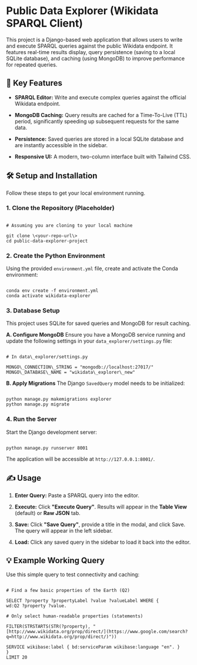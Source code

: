 # Public Data Explorer (Wikidata SPARQL Client)

This project is a Django-based web application that allows users to write and execute SPARQL queries against the public Wikidata endpoint. It features real-time results display, query persistence (saving to a local SQLite database), and caching (using MongoDB) to improve performance for repeated queries.

## 🚀 Key Features

* **SPARQL Editor:** Write and execute complex queries against the official Wikidata endpoint.

* **MongoDB Caching:** Query results are cached for a Time-To-Live (TTL) period, significantly speeding up subsequent requests for the same data.

* **Persistence:** Saved queries are stored in a local SQLite database and are instantly accessible in the sidebar.

* **Responsive UI:** A modern, two-column interface built with Tailwind CSS.

## 🛠️ Setup and Installation

Follow these steps to get your local environment running.

### 1. Clone the Repository (Placeholder)

```

# Assuming you are cloning to your local machine

git clone \<your-repo-url\>
cd public-data-explorer-project

```

### 2. Create the Python Environment

Using the provided `environment.yml` file, create and activate the Conda environment:

```

conda env create -f environment.yml
conda activate wikidata-explorer

```

### 3. Database Setup

This project uses SQLite for saved queries and MongoDB for result caching.

**A. Configure MongoDB**
Ensure you have a MongoDB service running and update the following settings in your `data_explorer/settings.py` file:

```

# In data\_explorer/settings.py

MONGO\_CONNECTION\_STRING = "mongodb://localhost:27017/"
MONGO\_DATABASE\_NAME = "wikidata\_explorer\_new"

```

**B. Apply Migrations**
The Django `SavedQuery` model needs to be initialized:

```

python manage.py makemigrations explorer
python manage.py migrate

```

### 4. Run the Server

Start the Django development server:

```

python manage.py runserver 8001

```

The application will be accessible at `http://127.0.0.1:8001/`.

## ✍️ Usage

1. **Enter Query:** Paste a SPARQL query into the editor.

2. **Execute:** Click **"Execute Query"**. Results will appear in the **Table View** (default) or **Raw JSON** tab.

3. **Save:** Click **"Save Query"**, provide a title in the modal, and click Save. The query will appear in the left sidebar.

4. **Load:** Click any saved query in the sidebar to load it back into the editor.

## 💡 Example Working Query

Use this simple query to test connectivity and caching:

```

# Find a few basic properties of the Earth (Q2)

SELECT ?property ?propertyLabel ?value ?valueLabel WHERE {
wd:Q2 ?property ?value.

# Only select human-readable properties (statements)

FILTER(STRSTARTS(STR(?property), "[http://www.wikidata.org/prop/direct/](https://www.google.com/search?q=http://www.wikidata.org/prop/direct/)"))

SERVICE wikibase:label { bd:serviceParam wikibase:language "en". }
}
LIMIT 20
